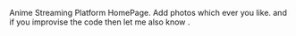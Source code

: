 Anime Streaming Platform HomePage.
 Add photos which ever you like.
 and if you improvise the code then let me also know .
